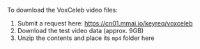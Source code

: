 To download the VoxCeleb video files:
1. Submit a request here: https://cn01.mmai.io/keyreq/voxceleb
2. Download the test video data (approx. 9GB)
3. Unzip the contents and place its `mp4` folder here
